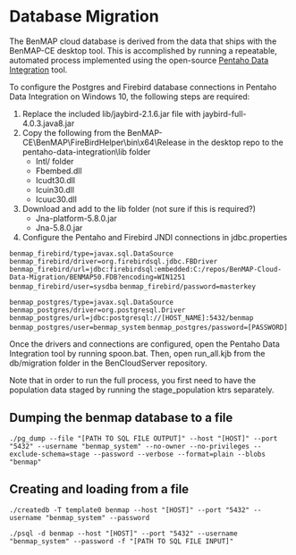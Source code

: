 # Database Migration

The BenMAP cloud database is derived from the data that ships with the BenMAP-CE desktop tool. This is accomplished by running a repeatable, automated process implemented using the open-source [Pentaho Data Integration](https://sourceforge.net/projects/pentaho/files/Pentaho-9.3/client-tools/pdi-ce-9.3.0.0-428.zip/download) tool. 

To configure the Postgres and Firebird database connections in Pentaho Data Integration on Windows 10, the following steps are required:
1.	Replace the included lib/jaybird-2.1.6.jar file with jaybird-full-4.0.3.java8.jar
2.	Copy the following from the BenMAP-CE\BenMAP\FireBirdHelper\bin\x64\Release in the desktop repo to the pentaho-data-integration\lib folder
    *	Intl/ folder
    *	Fbembed.dll
    *	Icudt30.dll
    *	Icuin30.dll
    *	Icuuc30.dll
3.	Download and add to the lib folder (not sure if this is required?)
    *	Jna-platform-5.8.0.jar
    *	Jna-5.8.0.jar
4.	Configure the Pentaho and Firebird JNDI connections in jdbc.properties

`benmap_firebird/type=javax.sql.DataSource`
`benmap_firebird/driver=org.firebirdsql.jdbc.FBDriver`
`benmap_firebird/url=jdbc:firebirdsql:embedded:C:/repos/BenMAP-Cloud-Data-Migration/BENMAP50.FDB?encoding=WIN1251`
`benmap_firebird/user=sysdba`
`benmap_firebird/password=masterkey`

`benmap_postgres/type=javax.sql.DataSource`
`benmap_postgres/driver=org.postgresql.Driver`
`benmap_postgres/url=jdbc:postgresql://[HOST_NAME]:5432/benmap`
`benmap_postgres/user=benmap_system`
`benmap_postgres/password=[PASSWORD]`

Once the drivers and connections are configured, open the Pentaho Data Integration tool by running spoon.bat. Then, open run_all.kjb from the db/migration folder in the BenCloudServer repository. 

Note that in order to run the full process, you first need to have the population data staged by running the stage_population ktrs separately.

## Dumping the benmap database to a file

`./pg_dump --file "[PATH TO SQL FILE OUTPUT]" --host "[HOST]" --port "5432" --username "benmap_system" --no-owner --no-privileges --exclude-schema=stage --password --verbose --format=plain --blobs "benmap"`

## Creating and loading from a file
`./createdb -T template0 benmap --host "[HOST]" --port "5432" --username "benmap_system" --password`

`./psql -d benmap --host "[HOST]" --port "5432" --username "benmap_system" --password -f "[PATH TO SQL FILE INPUT]"`